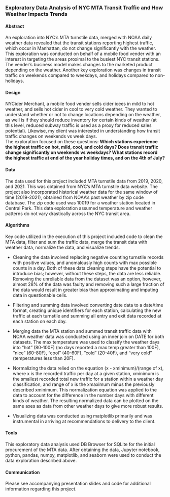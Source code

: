 ### Exploratory Data Analysis of NYC MTA Transit Traffic and How Weather Impacts Trends
#### Abstract
An exploration into NYC’s MTA turnstile data, merged with NOAA daily weather data revealed that the transit stations reporting highest traffic, which occur in Manhattan, do not change significantly with the weather. This exploration was conducted on behalf of a mobile food vender with an interest in targeting the areas proximal to the busiest NYC transit stations. The vender’s business model makes changes to the marketed product depending on the weather. Another key exploration was changes in transit traffic on weekends compared to weekdays, and holidays compared to non-holidays.

#### Design

NYCider Merchant, a mobile food vender sells cider icees in mild to hot weather, and sells hot cider in cool to very cold weather. They wanted to understand whether or not to change locations depending on the weather, as well is if they should reduce inventory for certain kinds of weather (at this level, reduced subway traffic is used as a proxy for reduced sales potential). Likewise, my client was interested in understanding how transit traffic changes on weekends vs week days.  
The exploration focused on these questions:
**Which stations experience the highest traffic on hot, mild, cool, and cold days?
Does transit traffic change significantly on weekends vs weekdays?
What stations record the highest traffic at end of the year holiday times, and on the 4th of July?**

#### Data

The data used for this project included MTA turnstile data from 2019, 2020, and 2021. This was obtained from NYC’s MTA turnstile data website. The project also incorporated historical weather data for the same window of time (2019-2021), obtained from NOAA’s past weather by zip code database. The zip code used was 10019 for a weather station located in Central Park. This data exploration assumed temperature and weather patterns do not vary drastically across the NYC transit area. 

#### Algorithms

Key code utilized in the execution of this project included code to clean the MTA data, filter and sum the traffic data, merge the transit data with weather data, normalize the data, and visualize trends.

- Cleaning the data involved replacing negative  counting turnstile records with positive values, and anomalously high counts with max possible counts in a day. Both of these data cleaning steps have the potential to introduce bias; however, without these steps, the data are  less reliable. Removing the unreliable data from the dataset was an option, however, almost 28% of the data was faulty and removing such a large fraction of the data would result in greater bias than approximating and imputing data in questionable cells.  

- Filtering and summing data involved converting date data to a date/time format, creating unique identifiers for each station, calculating the new traffic at each turnstile and summing all entry and exit data recorded at each station on each day.  

- Merging data the MTA station and summed transit traffic data with NOAA weather data was conducted using an inner join on DATE for both datasets. The max temperature was used to classify the weather days into “hot” (80-100F) (no days reported a max temp greater than 100F), “nice” (60-80F), “cool” (40-60F), “cold” (20-40F), and “very cold” (temperatures less than 20F).

- Normalizing the data relied on the equation (x - xminimum)/(range of x), where x is the recorded traffic per day at a given station, xminimum is the smallest recorded total new traffic for a station within a weather day classification, and range of x is the xmaximum minus the previously described xminimum. This normalization equation was applied to the data to account for the difference in the number days with different kinds of weather. The resulting normalized data can be plotted on the same axes as data from other weather days to give more robust results.

- Visualizing data was conducted using matplotlib primarily and was instrumental in arriving at recommendations to delivery to the client. 

#### Tools

This exploratory data analysis used DB Browser for SQLite for the initial procurement of the MTA data. After obtaining the data, Jupyter notebook, python, pandas, numpy, matplotlib, and seaborn were used to conduct the data exploration described above.

#### Communication

Please see accompanying presentation slides and code for additional information regarding this project. 

